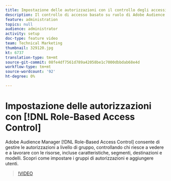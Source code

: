 ```yaml
---
title: Impostazione delle autorizzazioni con il controllo degli accessi basato sul ruolo
description: Il controllo di accesso basato su ruolo di Adobe Audience Manager consente di gestire le autorizzazioni a livello di gruppo, controllando chi può vedere e lavorare con le risorse, incluse caratteristiche, segmenti, destinazioni e modelli. Scopri come impostare i gruppi di autorizzazioni e aggiungere utenti.
feature: administration
topics: null
audience: administrator
activity: setup
doc-type: feature video
team: Technical Marketing
thumbnail: 329120.jpg
kt: 6737
translation-type: tm+mt
source-git-commit: 08fe4df7561d789a42058be1c7000dbbdab68e4d
workflow-type: tm+mt
source-wordcount: '92'
ht-degree: 0%

---
```



# Impostazione delle autorizzazioni con [!DNL Role-Based Access Control]

Adobe Audience Manager [!DNL Role-Based Access Control] consente di gestire le autorizzazioni a livello di gruppo, controllando chi riesce a vedere e a lavorare con le risorse, incluse caratteristiche, segmenti, destinazioni e modelli. Scopri come impostare i gruppi di autorizzazioni e aggiungere utenti.

>[!VIDEO](https://video.tv.adobe.com/v/329120/?quality=12&learn=on)
